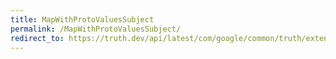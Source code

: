 ```yaml
---
title: MapWithProtoValuesSubject
permalink: /MapWithProtoValuesSubject/
redirect_to: https://truth.dev/api/latest/com/google/common/truth/extensions/proto/MapWithProtoValuesSubject.html
---
```

